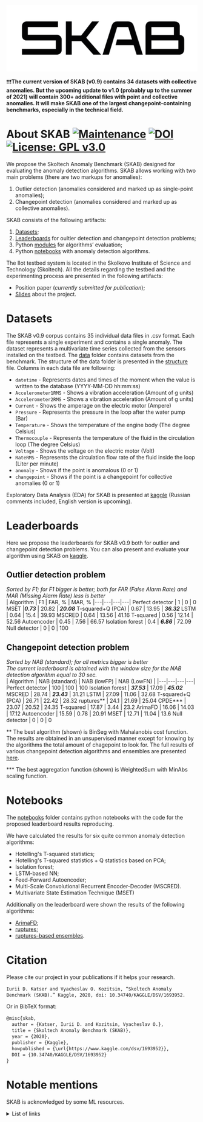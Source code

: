 ![skab](docs/pictures/skab.png)

❗️❗️❗️**The current version of SKAB (v0.9) contains 34 datasets with collective anomalies. But the upcoming update to v1.0 (probably up to the summer of 2021) will contain 300+ additional files with point and collective anomalies. It will make SKAB one of the largest changepoint-containing benchmarks, especially in the technical field.**

# About SKAB [![Maintenance](https://img.shields.io/badge/Maintained%3F-yes-green.svg)](https://github.com/waico/SKAB/graphs/commit-activity) [![DOI](https://img.shields.io/badge/DOI-10.34740/kaggle/dsv/1693952-blue.svg)](https://doi.org/10.34740/KAGGLE/DSV/1693952) [![License: GPL v3.0](https://img.shields.io/badge/License-GPL%20v3.0-green.svg)](https://www.gnu.org/licenses/gpl-3.0.html)
We propose the Skoltech Anomaly Benchmark (SKAB) designed for evaluating the anomaly detection algorithms. SKAB allows working with two main problems (there are two markups for anomalies):
1. Outlier detection (anomalies considered and marked up as single-point anomalies);
2. Changepoint detection (anomalies considered and marked up as collective anomalies).

SKAB consists of the following artifacts:
1. [Datasets](#datasets);
2. [Leaderboards](#leaderboards) for oultier detection and changepoint detection problems;
3. Python [modules](https://github.com/waico/SKAB/blob/master/utils/evaluating.py) for algorithms’ evaluation;
4. Python [notebooks](#notebooks) with anomaly detection algorithms.

The IIot testbed system is located in the Skolkovo Institute of Science and Technology (Skoltech).
All the details regarding the testbed and the experimenting process are presented in the following artifacts:
- Position paper (*currently submitted for publication*);
- [Slides](https://drive.google.com/open?id=1dHUevwPp6ftQCEKnRgB4KMp9oLBMSiDM) about the project.

<a name="datasets"></a>
# Datasets
The SKAB v0.9 corpus contains 35 individual data files in .csv format. Each file represents a single experiment and contains a single anomaly. The dataset represents a multivariate time series collected from the sensors installed on the testbed. The [data](data/) folder contains datasets from the benchmark. The structure of the data folder is presented in the [structure](./data/README.md) file. Columns in each data file are following:
- `datetime` - Represents dates and times of the moment when the value is written to the database (YYYY-MM-DD hh:mm:ss)
- `Accelerometer1RMS` - Shows a vibration acceleration (Amount of g units)
- `Accelerometer2RMS` - Shows a vibration acceleration (Amount of g units)
- `Current` - Shows the amperage on the electric motor (Ampere)
- `Pressure` - Represents the pressure in the loop after the water pump (Bar)
- `Temperature` - Shows the temperature of the engine body (The degree Celsius)
- `Thermocouple` - Represents the temperature of the fluid in the circulation loop (The degree Celsius)
- `Voltage` - Shows the voltage on the electric motor (Volt)
- `RateRMS` - Represents the circulation flow rate of the fluid inside the loop (Liter per minute)
- `anomaly` - Shows if the point is anomalous (0 or 1)
- `changepoint` - Shows if the point is a changepoint for collective anomalies (0 or 1)

Exploratory Data Analysis (EDA) for SKAB is presented at [kaggle](https://www.kaggle.com/newintown/eda-example) (Russian comments included, English version is upcoming).

<a name="leaderboards"></a>
# Leaderboards
Here we propose the leaderboards for SKAB v0.9 both for outlier and changepoint detection problems. You can also present and evaluate your algorithm using SKAB on [kaggle](https://www.kaggle.com/yuriykatser/skoltech-anomaly-benchmark-skab).

## Outlier detection problem
*Sorted by F1; for F1 bigger is better; both for FAR (False Alarm Rate) and MAR (Missing Alarm Rate) less is better*  
| Algorithm | F1 | FAR, % | MAR, %
|---|---|---|---|
Perfect detector | 1 | 0 | 0
MSET |***0.73*** | 20.82 | ***20.08***
T-squared+Q (PCA) | 0.67 | 13.95 | ***36.32***
LSTM | 0.64 | 15.4 | 39.93
MSCRED | 0.64 | 13.56 | 41.16
T-squared | 0.56 | 12.14 | 52.56
Autoencoder | 0.45 | 7.56 | 66.57
Isolation forest | 0.4 | ***6.86*** | 72.09
Null detector | 0  | 0 | 100

## Changepoint detection problem
*Sorted by NAB (standard); for all metrics bigger is better*  
*The current leaderboard is obtained with the window size for the NAB detection algorithm equal to 30 sec.*  
| Algorithm | NAB (standard) | NAB (lowFP) | NAB (LowFN) |
|---|---|---|---|
Perfect detector | 100 | 100 | 100 
Isolation forest | ***37.53*** | 17.09 | ***45.02***
MSCRED | 28.74 | ***23.43*** | 31.21
LSTM | 27.09 | 11.06 | 32.68
T-squared+Q (PCA) | 26.71 | 22.42 | 28.32
ruptures** | 24.1 | 21.69 | 25.04
CPDE*** | 23.07 | 20.52 | 24.35
T-squared | 17.87 | 3.44 | 23.2
ArimaFD | 16.06 | 14.03 | 17.12
Autoencoder | 15.59 | 0.78 | 20.91
MSET | 12.71 | 11.04 | 13.6
Null detector | 0 | 0 | 0

** The best algorithm (shown) is BinSeg with Mahalanobis cost function. The results are obtained in an unsupervised manner except for knowing by the algorithms the total amount of chagepoint to look for. The full results of various changepoint detection algorithms and ensembles are presented [here](https://github.com/YKatser/CPDE).

*** The best aggregation function (shown) is WeightedSum with MinAbs scaling function.

<a name="notebooks"></a>
# Notebooks
The [notebooks](notebooks/) folder contains python notebooks with the code for the proposed leaderboard results reproducing.

We have calculated the results for six quite common anomaly detection algorithms:
- Hotelling's T-squared statistics;
- Hotelling's T-squared statistics + Q statistics based on PCA;
- Isolation forest;
- LSTM-based NN;
- Feed-Forward Autoencoder;
- Multi-Scale Convolutional Recurrent Encoder-Decoder (MSCRED).
- Multivariate State Estimation Technique (MSET)

Additionally on the leaderboard were shown the results of the following algorithms:
- [ArimaFD](https://github.com/waico/arimafd);
- [ruptures](https://github.com/deepcharles/ruptures);
- [ruptures-based ensembles](https://github.com/YKatser/CPDE).

# Citation
Please cite our project in your publications if it helps your research.
```
Iurii D. Katser and Vyacheslav O. Kozitsin, “Skoltech Anomaly Benchmark (SKAB).” Kaggle, 2020, doi: 10.34740/KAGGLE/DSV/1693952.
```
Or in BibTeX format:
```
@misc{skab,
  author = {Katser, Iurii D. and Kozitsin, Vyacheslav O.},
  title = {Skoltech Anomaly Benchmark (SKAB)},
  year = {2020},
  publisher = {Kaggle},
  howpublished = {\url{https://www.kaggle.com/dsv/1693952}},
  DOI = {10.34740/KAGGLE/DSV/1693952}
}
```

# Notable mentions
SKAB is acknowledged by some ML resources.
<details>
  <summary>List of links</summary>
  
  - [Anomaly Detection Learning Resources](https://github.com/yzhao062/anomaly-detection-resources#34-datasets)
  - [awesome-TS-anomaly-detection](https://github.com/rob-med/awesome-TS-anomaly-detection#benchmark-datasets)
  - [List of datasets for machine-learning research](https://en.wikipedia.org/wiki/List_of_datasets_for_machine-learning_research#Anomaly_data)
  - [paperswithcode.com](https://paperswithcode.com/dataset/skab)
  - [Google datasets](https://datasetsearch.research.google.com/search?query=skoltech%20anomaly%20benchmark&docid=IIIE4VWbqUKszygyAAAAAA%3D%3D)

</details>
